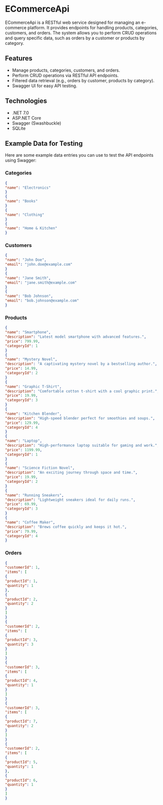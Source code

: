 # ECommerceApi

ECommerceApi is a RESTful web service designed for managing an e-commerce platform. It provides endpoints for handling products, categories, customers, and orders. The system allows you to perform CRUD operations and query specific data, such as orders by a customer or products by category.

## Features

- Manage products, categories, customers, and orders.
- Perform CRUD operations via RESTful API endpoints.
- Filtered data retrieval (e.g., orders by customer, products by category).
- Swagger UI for easy API testing.

## Technologies

- .NET 7.0
- ASP.NET Core
- Swagger (Swashbuckle)
- SQLite

## Example Data for Testing

Here are some example data entries you can use to test the API endpoints using Swagger:

### Categories
```json
{
"name": "Electronics"
}
{
"name": "Books"
}
{
"name": "Clothing"
}
{
"name": "Home & Kitchen"
}
```
### Customers
```json
{
"name": "John Doe",
"email": "john.doe@example.com"
}
{
"name": "Jane Smith",
"email": "jane.smith@example.com"
}
{
"name": "Bob Johnson",
"email": "bob.johnson@example.com"
}
```
### Products
```json
{
"name": "Smartphone",
"description": "Latest model smartphone with advanced features.",
"price": 799.99,
"categoryId": 1
}
{
"name": "Mystery Novel",
"description": "A captivating mystery novel by a bestselling author.",
"price": 14.99,
"categoryId": 2
}
{
"name": "Graphic T-Shirt",
"description": "Comfortable cotton t-shirt with a cool graphic print.",
"price": 19.99,
"categoryId": 3
}
{
"name": "Kitchen Blender",
"description": "High-speed blender perfect for smoothies and soups.",
"price": 129.99,
"categoryId": 4
}
{
"name": "Laptop",
"description": "High-performance laptop suitable for gaming and work.",
"price": 1199.99,
"categoryId": 1
}
{
"name": "Science Fiction Novel",
"description": "An exciting journey through space and time.",
"price": 19.99,
"categoryId": 2
}
{
"name": "Running Sneakers",
"description": "Lightweight sneakers ideal for daily runs.",
"price": 69.99,
"categoryId": 3
}
{
"name": "Coffee Maker",
"description": "Brews coffee quickly and keeps it hot.",
"price": 79.99,
"categoryId": 4
}
```
### Orders
```json
{
"customerId": 1,
"items": [
{
"productId": 1,
"quantity": 1
},
{
"productId": 2,
"quantity": 2
}
]
}
{
"customerId": 2,
"items": [
{
"productId": 3,
"quantity": 3
}
]
}
{
"customerId": 3,
"items": [
{
"productId": 4,
"quantity": 1
}
]
}
{
"customerId": 3,
"items": [
{
"productId": 7,
"quantity": 2
}
]
}
{
"customerId": 2,
"items": [
{
"productId": 5,
"quantity": 1
},
{
"productId": 6,
"quantity": 1
}
]
}
```
